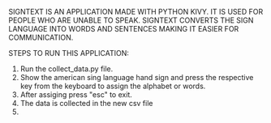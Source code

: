 SIGNTEXT IS AN APPLICATION MADE WITH PYTHON KIVY. IT IS USED FOR PEOPLE WHO ARE UNABLE TO SPEAK. SIGNTEXT CONVERTS THE SIGN LANGUAGE INTO WORDS AND SENTENCES MAKING IT EASIER FOR COMMUNICATION.


STEPS TO RUN THIS APPLICATION:
1. Run the collect_data.py file.
2. Show the american sing language hand sign and press the respective key from the keyboard to assign the alphabet or words.
3. After assiging press "esc" to exit.
4. The data is collected in the new csv file
5. 
